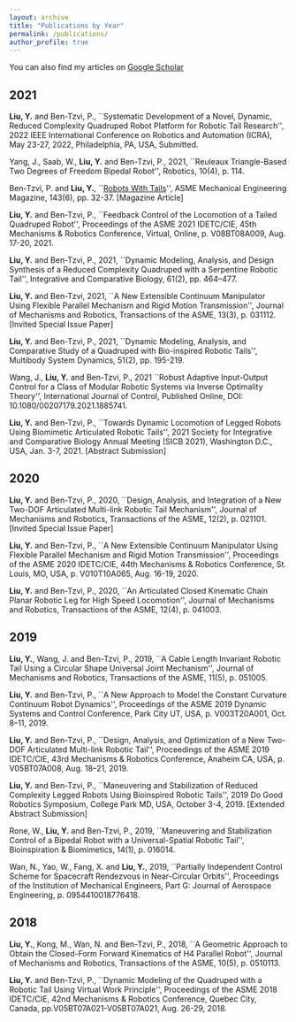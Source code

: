 ```yaml
---
layout: archive
title: "Publications by Year"
permalink: /publications/
author_profile: true
---
```


You can also find my articles on [Google Scholar](https://scholar.google.com/citations?user=xfiv84YAAAAJ&hl=en)

## 2021
**Liu, Y.** and Ben-Tzvi, P., ``Systematic Development of a Novel, Dynamic, Reduced Complexity Quadruped Robot Platform for Robotic Tail Research'', 2022 IEEE International Conference on Robotics and Automation (ICRA), May 23-27, 2022, Philadelphia, PA, USA, Submitted.

Yang, J., Saab, W., **Liu, Y.** and Ben-Tzvi, P., 2021, ``Reuleaux Triangle-Based Two Degrees of Freedom Bipedal Robot'', Robotics, 10(4), p. 114.

Ben-Tzvi, P. and **Liu, Y.**, ``[Robots With Tails](https://asmedigitalcollection.asme.org/memagazineselect/article/143/6/32/1129192/Robots-with-TailsFour-legged-Robots-are-Now)'', ASME Mechanical Engineering Magazine, 143(6), pp. 32-37. [Magazine Article]

**Liu, Y.** and Ben-Tzvi, P., ``Feedback Control of the Locomotion of a Tailed Quadruped Robot'', Proceedings of the ASME 2021 IDETC/CIE, 45th Mechanisms & Robotics Conference, Virtual, Online, p. V08BT08A009, Aug. 17-20, 2021.

**Liu, Y.** and Ben-Tzvi, P., 2021, ``Dynamic Modeling, Analysis, and Design Synthesis of a Reduced Complexity Quadruped with a Serpentine Robotic Tail'', Integrative and Comparative Biology, 61(2), pp. 464–477.

**Liu, Y.** and Ben-Tzvi, 2021, ``A New Extensible Continuum Manipulator Using Flexible Parallel Mechanism and Rigid Motion Transmission'', Journal of Mechanisms and Robotics, Transactions of the ASME, 13(3), p. 031112. [Invited Special Issue Paper]

**Liu, Y.** and Ben-Tzvi, P., 2021, ``Dynamic Modeling, Analysis, and Comparative Study of a Quadruped with Bio-inspired Robotic Tails'', Multibody System Dynamics, 51(2), pp. 195-219.

Wang, J., **Liu, Y.** and Ben-Tzvi, P., 2021 ``Robust Adaptive Input-Output Control for a Class of Modular Robotic Systems via Inverse Optimality Theory'', International Journal of Control, Published Online, DOI: 10.1080/00207179.2021.1885741.

**Liu, Y.** and Ben-Tzvi, P., ``Towards Dynamic Locomotion of Legged Robots Using Biomimetic Articulated Robotic Tails'', 2021 Society for Integrative and Comparative Biology Annual Meeting (SICB 2021), Washington D.C., USA, Jan. 3-7, 2021. [Abstract Submission]

## 2020
**Liu, Y.** and Ben-Tzvi, P., 2020, ``Design, Analysis, and Integration of a New Two-DOF Articulated Multi-link Robotic Tail Mechanism'', Journal of Mechanisms and Robotics, Transactions of the ASME, 12(2), p. 021101. [Invited Special Issue Paper]

**Liu, Y.** and Ben-Tzvi, P., ``A New Extensible Continuum Manipulator Using Flexible Parallel Mechanism and Rigid Motion Transmission'', Proceedings of the ASME 2020 IDETC/CIE, 44th Mechanisms & Robotics Conference, St. Louis, MO, USA, p. V010T10A065, Aug. 16-19, 2020.

**Liu, Y.** and Ben-Tzvi, P., 2020, ``An Articulated Closed Kinematic Chain Planar Robotic Leg for High Speed Locomotion'', Journal of Mechanisms and Robotics, Transactions of the ASME, 12(4), p. 041003.

## 2019
**Liu, Y.**, Wang, J. and Ben-Tzvi, P., 2019, ``A Cable Length Invariant Robotic Tail Using a Circular Shape Universal Joint Mechanism'', Journal of Mechanisms and Robotics, Transactions of the ASME, 11(5), p. 051005.

**Liu, Y.** and Ben-Tzvi, P., ``A New Approach to Model the Constant Curvature Continuum Robot Dynamics'', Proceedings of the ASME 2019 Dynamic Systems and Control Conference, Park City UT, USA, p. V003T20A001, Oct. 8–11, 2019.

**Liu, Y.** and Ben-Tzvi, P., ``Design, Analysis, and Optimization of a New Two-DOF Articulated Multi-link Robotic Tail'', Proceedings of the ASME 2019 IDETC/CIE, 43rd Mechanisms & Robotics Conference, Anaheim CA, USA, p. V05BT07A008, Aug. 18–21, 2019.

**Liu, Y.** and Ben-Tzvi, P., ``Maneuvering and Stabilization of Reduced Complexity Legged Robots Using Bioinspired Robotic Tails'', 2019 Do Good Robotics Symposium, College Park MD, USA, October 3-4, 2019. [Extended Abstract Submission]

Rone, W., **Liu, Y.** and Ben-Tzvi, P., 2019, ``Maneuvering and Stabilization Control of a Bipedal Robot with a Universal-Spatial Robotic Tail'', Bioinspiration & Biomimetics, 14(1), p. 016014.

Wan, N., Yao, W., Fang, X. and **Liu, Y.**, 2019, ``Partially Independent Control Scheme for Spacecraft Rendezvous in Near-Circular Orbits'', Proceedings of the Institution of Mechanical Engineers, Part G: Journal of Aerospace Engineering, p. 0954410018776418.

## 2018
**Liu, Y.**, Kong, M., Wan, N. and Ben-Tzvi, P., 2018, ``A Geometric Approach to Obtain the Closed-Form Forward Kinematics of H4 Parallel Robot'', Journal of Mechanisms and Robotics, Transactions of the ASME, 10(5), p. 0510113.

**Liu, Y.** and Ben-Tzvi, P., ``Dynamic Modeling of the Quadruped with a Robotic Tail Using Virtual Work Principle'', Proceedings of the ASME 2018 IDETC/CIE, 42nd Mechanisms & Robotics Conference, Quebec City, Canada, pp.V05BT07A021-V05BT07A021, Aug. 26-29, 2018.

